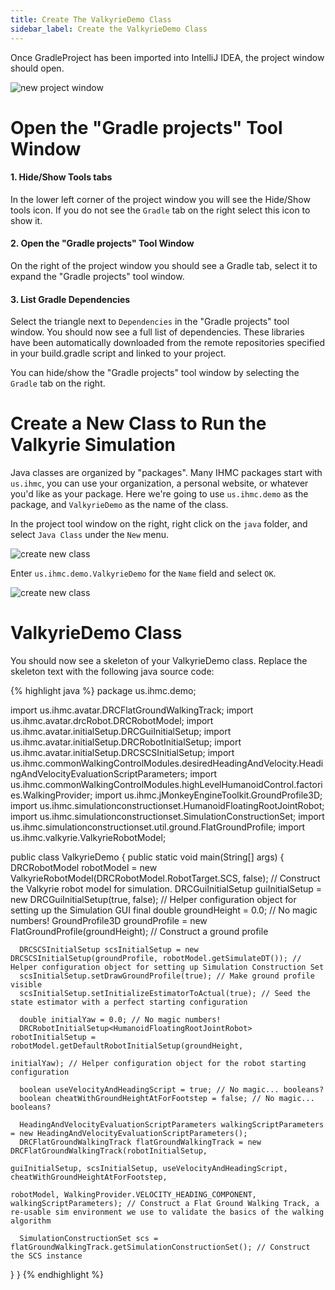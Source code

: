 ```yaml
---
title: Create The ValkyrieDemo Class
sidebar_label: Create the ValkyrieDemo Class
---
```


Once GradleProject has been imported into IntelliJ IDEA, the project window should open.

![new project window](/resources/images/quickstart/intellij/new-project-view.png)

# Open the "Gradle projects" Tool Window

#### 1. Hide/Show Tools tabs

In the lower left corner of the project window you will see the Hide/Show tools icon.  If you do not see the `Gradle` tab on the right select this icon to show it.

#### 2. Open the "Gradle projects" Tool Window

On the right of the project window you should see a Gradle tab, select it to expand the "Gradle projects" tool window.

#### 3. List Gradle Dependencies

Select the triangle next to `Dependencies` in the "Gradle projects" tool window.  You should now see a full list of dependencies. These libraries have been automatically downloaded from the remote repositories specified in your build.gradle script and linked to your project.

You can hide/show the "Gradle projects" tool window by selecting the `Gradle` tab on the right.

# Create a New Class to Run the Valkyrie Simulation

Java classes are organized by "packages". Many IHMC packages start with `us.ihmc`, you can use your organization, a personal website, or whatever you'd like as your package. Here we're going to use `us.ihmc.demo` as the package, and `ValkyrieDemo` as the name of the class. 

In the project tool window on the right, right click on the `java` folder, and select `Java Class` under the `New` menu.

![create new class](/resources/images/quickstart/intellij/select-new-java-class.png)

Enter `us.ihmc.demo.ValkyrieDemo` for the `Name` field and select `OK`.

![create new class](/resources/images/quickstart/intellij/create-new-class.png)

# ValkyrieDemo Class

You should now see a skeleton of your ValkyrieDemo class.  Replace the skeleton text with the following java source code:

{% highlight java %}
package us.ihmc.demo;

import us.ihmc.avatar.DRCFlatGroundWalkingTrack;
import us.ihmc.avatar.drcRobot.DRCRobotModel;
import us.ihmc.avatar.initialSetup.DRCGuiInitialSetup;
import us.ihmc.avatar.initialSetup.DRCRobotInitialSetup;
import us.ihmc.avatar.initialSetup.DRCSCSInitialSetup;
import us.ihmc.commonWalkingControlModules.desiredHeadingAndVelocity.HeadingAndVelocityEvaluationScriptParameters;
import us.ihmc.commonWalkingControlModules.highLevelHumanoidControl.factories.WalkingProvider;
import us.ihmc.jMonkeyEngineToolkit.GroundProfile3D;
import us.ihmc.simulationconstructionset.HumanoidFloatingRootJointRobot;
import us.ihmc.simulationconstructionset.SimulationConstructionSet;
import us.ihmc.simulationconstructionset.util.ground.FlatGroundProfile;
import us.ihmc.valkyrie.ValkyrieRobotModel;

public class ValkyrieDemo
{
   public static void main(String[] args)
   {
      DRCRobotModel robotModel = new ValkyrieRobotModel(DRCRobotModel.RobotTarget.SCS, false); // Construct the Valkyrie robot model for simulation.
      DRCGuiInitialSetup guiInitialSetup = new DRCGuiInitialSetup(true, false); // Helper configuration object for setting up the Simulation GUI
      final double groundHeight = 0.0; // No magic numbers!
      GroundProfile3D groundProfile = new FlatGroundProfile(groundHeight); // Construct a ground profile

      DRCSCSInitialSetup scsInitialSetup = new DRCSCSInitialSetup(groundProfile, robotModel.getSimulateDT()); // Helper configuration object for setting up Simulation Construction Set
      scsInitialSetup.setDrawGroundProfile(true); // Make ground profile visible
      scsInitialSetup.setInitializeEstimatorToActual(true); // Seed the state estimator with a perfect starting configuration

      double initialYaw = 0.0; // No magic numbers!
      DRCRobotInitialSetup<HumanoidFloatingRootJointRobot> robotInitialSetup = robotModel.getDefaultRobotInitialSetup(groundHeight,
                                                                                                                      initialYaw); // Helper configuration object for the robot starting configuration

      boolean useVelocityAndHeadingScript = true; // No magic... booleans?
      boolean cheatWithGroundHeightAtForFootstep = false; // No magic... booleans?

      HeadingAndVelocityEvaluationScriptParameters walkingScriptParameters = new HeadingAndVelocityEvaluationScriptParameters();
      DRCFlatGroundWalkingTrack flatGroundWalkingTrack = new DRCFlatGroundWalkingTrack(robotInitialSetup,
                                                                                       guiInitialSetup, scsInitialSetup, useVelocityAndHeadingScript, cheatWithGroundHeightAtForFootstep,
                                                                                       robotModel, WalkingProvider.VELOCITY_HEADING_COMPONENT, walkingScriptParameters); // Construct a Flat Ground Walking Track, a re-usable sim environment we use to validate the basics of the walking algorithm

      SimulationConstructionSet scs = flatGroundWalkingTrack.getSimulationConstructionSet(); // Construct the SCS instance
   }
}
{% endhighlight %}
